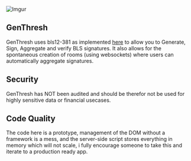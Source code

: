 ![Imgur](https://i.imgur.com/PhGhASq)

## GenThresh

GenThresh uses bls12-381 as implemented [here](https://github.com/paulmillr/noble-bls12-381) to allow you to Generate, Sign, Aggregate and verify BLS signatures. It also allows for the spontaneous creation of rooms (using websockets) where users can automatically aggregate signatures. 

## Security

GenThresh has NOT been audited and should be therefor not be used for highly sensitive data or financial usecases.

## Code Quality

The code here is a prototype, management of the DOM without a framework is a mess, and the server-side script stores everything in memory which will not scale, i fully encourage someone to take this and iterate to a production ready app. 